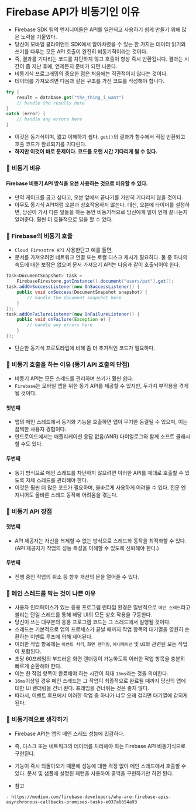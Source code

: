 # Firebase API가 비동기인 이유

- Firebase SDK 팀의 엔지니어들은 API를 일관되고 사용하기 쉽게 만들기 위해 많은 노력을 기울였다.
- 당신이 모바일 클라이언트 SDK에서 알아차렸을 수 있는 한 가지는 데이터 읽기와 쓰기를 다루는 모든 API 호출이 완전히 비동기적이라는 것이다.
- 즉, 결과를 기다리는 코드를 차단하지 않고 호출이 항상 즉시 반환됩니다. 결과는 시간이 좀 지난 후에, 언제든지 준비가 되면 나온다.
- 비동기식 프로그래밍의 중요한 점은 처음에는 직관적이지 않다는 것이다.  
- 데이터를 가져오려면 다음과 같은 구조를 가진 코드를 작성해야 합니다.
```Kotlin
try {
    result = database.get("the_thing_i_want")
    // handle the results here
}
catch (error) {
    // handle any errors here
}
```
- 이것은 동기식이며, 짧고 이해하기 쉽다. `get()`의 결과가 함수에서 직접 반환되고 호출 코드가 완료되기를 기다린다.
- **하지만 이것이 바로 문제이다. 코드를 오랜 시간 기다리게 될 수 있다.**


### 📌 비동기 비유
#### Firebase 비동기 API 방식을 오븐 사용하는 것으로 비유할 수 있다.
- 만약 케이크를 굽고 싶다고, 오븐 앞에서 끝나기를 가만히 기다리지 않을 것이다.
- 아무도 동기식 API처럼 오븐과 상호작용하지 않는다. 대신, 오븐에 타이머를 설정하면, 당신이 가서 다른 일들을 하는 동안 
비동기적으로 당신에게 일이 언제 끝나는지 알려준다. 훨씬 더 효율적으로 일을 할 수 있다.

### 📌 Firebase의 비동기 호출
- `Cloud Firesotre API` 사용한단고 예를 들면,
- 문서를 가져오려면 네트워크 연결 또는 로컬 디스크 캐시가 필요하다. 둘 중 하나의 속도에 대한 보장은 없으며 문서 가져오기 API는 다음과 같이 호출되어야 한다.
```Java
Task<DocumentSnapshot> task =
    FirebaseFirestore.getInstance().document("users/pat").get();
task.addOnSuccessListener(new OnSuccessListener() {
    public void onSuccess(DocumentSnapshot snapshot) {
        // handle the document snapshot here
    }
});
task.addOnFailureListener(new OnFailureListener() {
    public void onFailure(Exception e) {
        // handle any errors here
    }
});
```
- 단순한 동기식 프로토타입에 비해 좀 더 추가적인 코드가 필요하다.


### 📌 비동기 호출을 하는 이유 (동기 API 호출의  단점)
- 비동기 API는 모든 스레드를 관리하며 쓰기가 훨씬 쉽다.
- `Firebase`는 모바일 앱을 위한 동기 API를 제공할 수 있지만, 두가지 부작용을 겪게 될 것이다.
#### 첫번째
- 앱의 메인 스레드에서 동기화 기능을 호출하면 앱이 무기한 동결될 수 있으며, 이는 끔찍한 사용자 경험이다.
- 안드로이드에서는 애플리케이션 응답 없음(ANR) 다이얼로그와 함께 소프트 클래시할 수도 있다.
#### 두번째
- 동기 방식으로 메인 스레드를 차단하지 않으려면 이러한 API를 제대로 호출할 수 있도록 자체 스레드를 관리해야 한다.
- 이것은 훨씬 더 많은 코드가 필요하며, 올바르게 사용하게 어려울 수 있다. 전문 엔지니어도 올바른 스레드 동작에 어려움을 겪는다.

### 📌 비동기 API 장점
#### 첫번째
- API 제공자는 자신을 복제할 수 없는 방식으로 스레드화 동작을 최적화할 수 있다.(API 제공자가 작업의 성능 특성을 이해할 수 있도록 신뢰해야 한다.)
#### 두번째
- 진행 중인 작업의 취소 등 향후 개선의 문을 열어줄 수 있다.

### 📌 메인 스레드를 막는 것이 나쁜 이유
- 사용자 인터페이스가 있는 응용 프로그램 런타임 환경은 일반적으로 `메인 스레드`라고 불리는 단일 스레드를 통해 해당 UI의 모든 상호 작용을 구동한다.
- 당신이 쓰는 대부분의 응용 프로그램 코드는 그 스레드에서 실행될 것이다.
- 스레드는 기본적으로 앱의 프로세스가 끝날 때까지 작업 항목의 대기열을 영원히 순환하는 이벤트 루프에 의해 제어된다.
- 이러한 작업 항목에는 `이벤트 처리`, `화면 렌더링`, `애니메이션` 및 `UI`와 관련된 모든 작업이 포함된다.
- 초당 60프레임의 부드러운 화면 렌더링이 가능하도록 이러한 작업 항목을 충분히 빠르게 순환해야 한다.
- 이는 한 작업 항목이 완료해야 하는 시간이 최대 `16ms`라는 것을 의미한다.
- `16ms`이상일 경우 메인 스레드는 그 작업이 최종적으로 완료될 때까지 당신의 앱에 대한 UI 렌더링을 건너 뙨다. 프레임을 건너뛰는 것은 좋지 않다.
- 따라서, 이벤트 루프에서 이러한 작업 중 하나가 너무 오래 걸리면 대기열에 갇히게 된다. 

### 📌 비동기적으로 생각하기
- Firebase API는 앱의 메인 스레드 성능에 민감하다.  
- 즉, 디스크 또는 네트워크의 데이터를 처리해야 하는 Firebase API 비동기식으로 구현된다.
- 기능이 즉시 되돌아오기 때문에 성능에 대한 걱정 없이 메인 스레드에서 호출할 수 있다. 문서 및 샘플에 설정된 패턴을 사용하여 콜백을 구현하기만 하면 된다.


- 참고
 ```
 - https://medium.com/firebase-developers/why-are-firebase-apis-asynchronous-callbacks-promises-tasks-e037a6654a93
 ```
